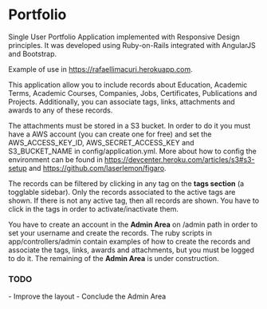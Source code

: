 Portfolio
=========

Single User Portfolio Application implemented with Responsive Design principles. It was developed using Ruby-on-Rails integrated with AngularJS and Bootstrap.

Example of use in <a href='https://rafaellimacuri.herokuapp.com' target='_blank'>https://rafaellimacuri.herokuapp.com</a>.

This application allow you to include records about Education, Academic Terms, Academic Courses, Companies, Jobs, Certificates, Publications and Projects. Additionally, you can associate tags, links, attachments and awards to any of these records.

The attachments must be stored in a S3 bucket. In order to do it you must have a AWS account (you can create one for free) and set the AWS_ACCESS_KEY_ID, AWS_SECRET_ACCESS_KEY and S3_BUCKET_NAME in config/application.yml. More about how to config the environment can be found in https://devcenter.heroku.com/articles/s3#s3-setup and https://github.com/laserlemon/figaro.

The records can be filtered by clicking in any tag on the <b>tags section</b> (a togglable sidebar). Only the records associated to the active tags are shown. If there is not any active tag, then all records are shown. You have to click in the tags in order to activate/inactivate them.

You have to create an account in the <b>Admin Area</b> on /admin path in order to set your username and create the records. The ruby scripts in app/controllers/admin contain examples of how to create the records and associate the tags, links, awards and attachments, but you must be logged to do it. The remaining of the <b>Admin Area</b> is under construction.

<h3>TODO</h3>
- Improve the layout
- Conclude the Admin Area
